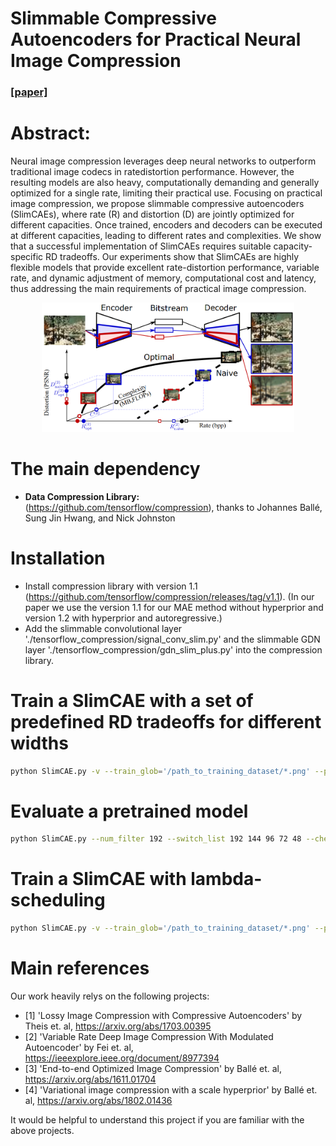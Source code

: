 # Slimmable Compressive Autoencoders for Practical Neural Image Compression
### [[paper]](https://arxiv.org/abs/2103.15726)

# Abstract: 
Neural image compression leverages deep neural networks to outperform traditional image codecs in ratedistortion performance. However, the resulting models are also heavy, computationally demanding and generally optimized for a single rate, limiting their practical use. Focusing on practical image compression, we propose slimmable compressive autoencoders (SlimCAEs), where rate (R) and distortion (D) are jointly optimized for different capacities. Once trained, encoders and decoders can be executed at different capacities, leading to different rates and complexities. We show that a successful implementation of SlimCAEs requires suitable capacity-specific RD tradeoffs. Our experiments show that SlimCAEs are highly flexible models that provide excellent rate-distortion performance, variable rate, and dynamic adjustment of memory, computational cost and latency, thus addressing the main requirements of practical image compression.
<br>
<p align="center"><img width="80%" height='40%'src="figs/slimcae.png" /></p>

# The main dependency 
- **Data Compression Library:** (https://github.com/tensorflow/compression), thanks to Johannes Ballé, Sung Jin Hwang, and Nick Johnston

# Installation 
- Install compression library with version 1.1 (https://github.com/tensorflow/compression/releases/tag/v1.1).
(In our paper we use the version 1.1 for our MAE method without hyperprior and version 1.2 with hyperprior and autoregressive.)
- Add the slimmable convolutional layer './tensorflow_compression/signal_conv_slim.py' and the slimmable GDN layer './tensorflow_compression/gdn_slim_plus.py' into the compression library.

# Train a SlimCAE with a set of predefined RD tradeoffs for different widths
```bash
python SlimCAE.py -v --train_glob='/path_to_training_dataset/*.png' --patchsize 240 --num_filter 192 --switch_list 192 144 96 72 48 --train_jointly --lambda 2048 1024 512 256 128 --last_step 1000000 --checkpoint_dir /path_for_saving_the_model train
```

# Evaluate a pretrained model
```bash
python SlimCAE.py --num_filter 192 --switch_list 192 144 96 72 48 --checkpoint_dir /path_of_the_pretrain_model --inputPath /path_of_test_dataset/ --evaluation_name /path_for_saving_results evaluate
```

# Train a SlimCAE with lambda-scheduling
```bash
python SlimCAE.py -v --train_glob='/path_to_training_dataset/*.png' --patchsize 240 --num_filter 192 --switch_list 192 144 96 72 48 --train_jointly --lambda 4000 4000 4000 4000 4000 --last_step 1000000 --checkpoint_dir /path_for_saving_the_model --inputPath /path_of_validation_dataset --evaluation_name /path_for_saving_the_results_on_validation_dataset train_lambda_schedule
```

# Main references 
Our work heavily relys on the following projects: 
- \[1\] 'Lossy Image Compression with Compressive Autoencoders' by Theis et. al, https://arxiv.org/abs/1703.00395
- \[2\] 'Variable Rate Deep Image Compression With Modulated Autoencoder' by Fei et. al, https://ieeexplore.ieee.org/document/8977394
- \[3\] 'End-to-end Optimized Image Compression' by Ballé et. al, https://arxiv.org/abs/1611.01704
- \[4\] 'Variational image compression with a scale hyperprior' by Ballé et. al, https://arxiv.org/abs/1802.01436
 
It would be helpful to understand this project if you are familiar with the above projects.

